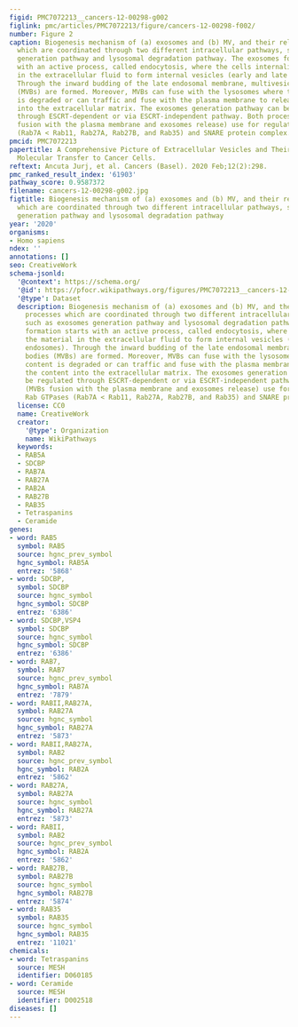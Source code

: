 ```yaml
---
figid: PMC7072213__cancers-12-00298-g002
figlink: pmc/articles/PMC7072213/figure/cancers-12-00298-f002/
number: Figure 2
caption: Biogenesis mechanism of (a) exosomes and (b) MV, and their release processes
  which are coordinated through two different intracellular pathways, such as exosomes
  generation pathway and lysosomal degradation pathway. The exosomes formation starts
  with an active process, called endocytosis, where the cells internalized the material
  in the extracellular fluid to form internal vesicles (early and late endosomes).
  Through the inward budding of the late endosomal membrane, multivesicular bodies
  (MVBs) are formed. Moreover, MVBs can fuse with the lysosomes where their content
  is degraded or can traffic and fuse with the plasma membrane to release the content
  into the extracellular matrix. The exosomes generation pathway can be regulated
  through ESCRT-dependent or via ESCRT-independent pathway. Both processes, (MVBs
  fusion with the plasma membrane and exosomes release) use for regulation Rab GTPases
  (Rab7A < Rab11, Rab27A, Rab27B, and Rab35) and SNARE protein complex.
pmcid: PMC7072213
papertitle: A Comprehensive Picture of Extracellular Vesicles and Their Contents.
  Molecular Transfer to Cancer Cells.
reftext: Ancuta Jurj, et al. Cancers (Basel). 2020 Feb;12(2):298.
pmc_ranked_result_index: '61903'
pathway_score: 0.9587372
filename: cancers-12-00298-g002.jpg
figtitle: Biogenesis mechanism of (a) exosomes and (b) MV, and their release processes
  which are coordinated through two different intracellular pathways, such as exosomes
  generation pathway and lysosomal degradation pathway
year: '2020'
organisms:
- Homo sapiens
ndex: ''
annotations: []
seo: CreativeWork
schema-jsonld:
  '@context': https://schema.org/
  '@id': https://pfocr.wikipathways.org/figures/PMC7072213__cancers-12-00298-g002.html
  '@type': Dataset
  description: Biogenesis mechanism of (a) exosomes and (b) MV, and their release
    processes which are coordinated through two different intracellular pathways,
    such as exosomes generation pathway and lysosomal degradation pathway. The exosomes
    formation starts with an active process, called endocytosis, where the cells internalized
    the material in the extracellular fluid to form internal vesicles (early and late
    endosomes). Through the inward budding of the late endosomal membrane, multivesicular
    bodies (MVBs) are formed. Moreover, MVBs can fuse with the lysosomes where their
    content is degraded or can traffic and fuse with the plasma membrane to release
    the content into the extracellular matrix. The exosomes generation pathway can
    be regulated through ESCRT-dependent or via ESCRT-independent pathway. Both processes,
    (MVBs fusion with the plasma membrane and exosomes release) use for regulation
    Rab GTPases (Rab7A < Rab11, Rab27A, Rab27B, and Rab35) and SNARE protein complex.
  license: CC0
  name: CreativeWork
  creator:
    '@type': Organization
    name: WikiPathways
  keywords:
  - RAB5A
  - SDCBP
  - RAB7A
  - RAB27A
  - RAB2A
  - RAB27B
  - RAB35
  - Tetraspanins
  - Ceramide
genes:
- word: RAB5
  symbol: RAB5
  source: hgnc_prev_symbol
  hgnc_symbol: RAB5A
  entrez: '5868'
- word: SDCBP,
  symbol: SDCBP
  source: hgnc_symbol
  hgnc_symbol: SDCBP
  entrez: '6386'
- word: SDCBP,VSP4
  symbol: SDCBP
  source: hgnc_symbol
  hgnc_symbol: SDCBP
  entrez: '6386'
- word: RAB7,
  symbol: RAB7
  source: hgnc_prev_symbol
  hgnc_symbol: RAB7A
  entrez: '7879'
- word: RABII,RAB27A,
  symbol: RAB27A
  source: hgnc_symbol
  hgnc_symbol: RAB27A
  entrez: '5873'
- word: RABII,RAB27A,
  symbol: RAB2
  source: hgnc_prev_symbol
  hgnc_symbol: RAB2A
  entrez: '5862'
- word: RAB27A,
  symbol: RAB27A
  source: hgnc_symbol
  hgnc_symbol: RAB27A
  entrez: '5873'
- word: RABII,
  symbol: RAB2
  source: hgnc_prev_symbol
  hgnc_symbol: RAB2A
  entrez: '5862'
- word: RAB27B,
  symbol: RAB27B
  source: hgnc_symbol
  hgnc_symbol: RAB27B
  entrez: '5874'
- word: RAB35
  symbol: RAB35
  source: hgnc_symbol
  hgnc_symbol: RAB35
  entrez: '11021'
chemicals:
- word: Tetraspanins
  source: MESH
  identifier: D060185
- word: Ceramide
  source: MESH
  identifier: D002518
diseases: []
---
```

